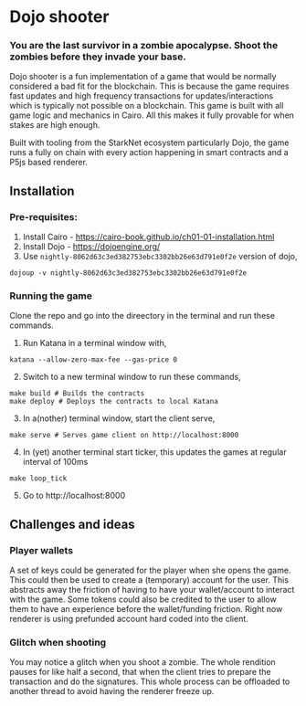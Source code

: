 # Dojo shooter

### You are the last survivor in a zombie apocalypse. Shoot the zombies before they invade your base.

Dojo shooter is a fun implementation of a game that would be normally considered a bad fit for the blockchain.
This is because the game requires fast updates and high frequency transactions for updates/interactions which
is typically not possible on a blockchain. This game is built with all game logic and mechanics in
Cairo. All this makes it fully provable for when stakes are high enough.

Built with tooling from the StarkNet ecosystem particularly Dojo, the game runs a fully on chain with every action happening in smart contracts and a P5js based renderer.

## Installation

### Pre-requisites:

1. Install Cairo - https://cairo-book.github.io/ch01-01-installation.html
2. Install Dojo - https://dojoengine.org/
3. Use `nightly-8062d63c3ed382753ebc3302bb26e63d791e0f2e` version of dojo,
  ```
  dojoup -v nightly-8062d63c3ed382753ebc3302bb26e63d791e0f2e
  ```

### Running the game

Clone the repo and go into the direectory in the terminal and run these commands.

1. Run Katana in a terminal window with,
  ```
  katana --allow-zero-max-fee --gas-price 0
  ```
2. Switch to a new terminal window to run these commands,
  ```
  make build # Builds the contracts
  make deploy # Deploys the contracts to local Katana
  ```
3. In a(nother) terminal window, start the client serve,
  ```
  make serve # Serves game client on http://localhost:8000
  ```
4. In (yet) another terminal start ticker, this updates the games at regular interval of 100ms
  ```
  make loop_tick
  ```
5. Go to http://localhost:8000

## Challenges and ideas

### Player wallets

A set of keys could be generated for the player when she opens the game. This could then be used to create a (temporary) account for the user.
This abstracts away the friction of having to have your wallet/account to interact with the game.
Some tokens could also be credited to the user to allow them to have an experience before the wallet/funding friction.
Right now renderer is using prefunded account hard coded into the client.

### Glitch when shooting

You may notice a glitch when you shoot a zombie.
The whole rendition pauses for like half a second, that when the client tries to prepare the transaction and do the signatures.
This whole process can be offloaded to another thread to avoid having the renderer freeze up.

